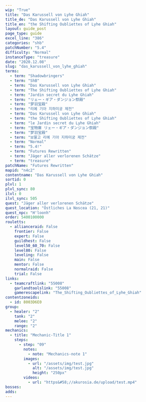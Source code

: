 ```yaml
---
wip: "True"
title: "Das Karussell von Lyhe Ghiah"
title_de: "Das Karussell von Lyhe Ghiah"
title_en: "the Shifting Oubliettes of Lyhe Ghiah"
layout: guide_post
page_type: guide
excel_line: "386"
categories: "shb"
patchNumber: "5.4"
difficulty: "Normal"
instanceType: "treasure"
date: "2020.12.08"
slug: "das_karussell_von_lyhe_ghiah"
terms:
  - term: "Shadowbringers"
  - term: "ShB"
  - term: "Das Karussell von Lyhe Ghiah"
  - term: "The Shifting Oubliettes of Lyhe Ghiah"
  - term: "Jardin secret du Lyhe Ghiah"
  - term: "リェー・ギア・ダンジョン祭殿"
  - term: "梦羽宝殿"
  - term: "리예 기아 지하미궁 제전"
  - term: "Das Karussell von Lyhe Ghiah"
  - term: "the Shifting Oubliettes of Lyhe Ghiah"
  - term: "le Jardin secret du Lyhe Ghiah"
  - term: "宝物庫 リェー・ギア・ダンジョン祭殿"
  - term: "梦羽宝殿"
  - term: "보물고 리예 기아 지하미궁 제전"
  - term: "Normal"
  - term: "5.4!"
  - term: "Futures Rewritten"
  - term: "Jäger aller verlorenen Schätze"
  - term: "treasure"
patchName: "Futures Rewritten"
mapid: "n4c2"
contentname: "Das Karussell von Lyhe Ghiah"
sortid: 0
plvl: 1
plvl_sync: 80
ilvl: 0
ilvl_sync: 505
quest: "Jäger aller verlorenen Schätze"
quest_location: "Östliches La Noscea (21, 21)"
quest_npc: "H'loonh"
order: 5400100000
rouletts:
  - allianceraid: False
    frontier: False
    expert: False
    guildhest: False
    level50_60_70: False
    level80: False
    leveling: False
    main: False
    mentor: False
    normalraid: False
    trial: False
links:
  - teamcraftlink: "55008"
    garlandtoolslink: "55008"
    gamerescapelink: "The_Shifting_Oubliettes_of_Lyhe_Ghiah"
contentzoneids:
  - id: 8003D6E0
group:
  - healer: "2"
    tank: "2"
    melee: "2"
    range: "2"
mechanics:
  - title: "Mechanic-Title 1"
    steps:
      - step: "09"
        notes:
          - note: "Mechanics-note 1"
        images:
          - url: "/assets/img/test.jpg"
            alt: "/assets/img/test.jpg"
            height: "250px"
        videos:
          - url: "https&#58;//akurosia.de/upload/test.mp4"
bosses:
adds:
---
```

